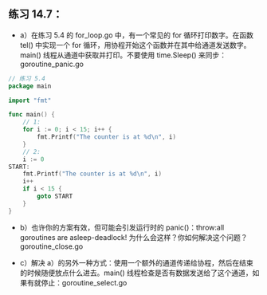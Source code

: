 ## 练习 14.7：

- a）在练习 5.4 的 for_loop.go 中，有一个常见的 for 循环打印数字。在函数 tel() 中实现一个 for 循环，用协程开始这个函数并在其中给通道发送数字。main() 线程从通道中获取并打印。不要使用 time.Sleep() 来同步：goroutine_panic.go
```go
// 练习 5.4
package main

import "fmt"

func main() {
	// 1:
	for i := 0; i < 15; i++ {
		fmt.Printf("The counter is at %d\n", i)
	}
	// 2:
	i := 0
START:
	fmt.Printf("The counter is at %d\n", i)
	i++
	if i < 15 {
		goto START
	}
}
```
- b）也许你的方案有效，但可能会引发运行时的 panic()：throw:all goroutines are asleep-deadlock! 为什么会这样？你如何解决这个问题？goroutine_close.go

- c）解决 a）的另外一种方式：使用一个额外的通道传递给协程，然后在结束的时候随便放点什么进去。main() 线程检查是否有数据发送给了这个通道，如果有就停止：goroutine_select.go
